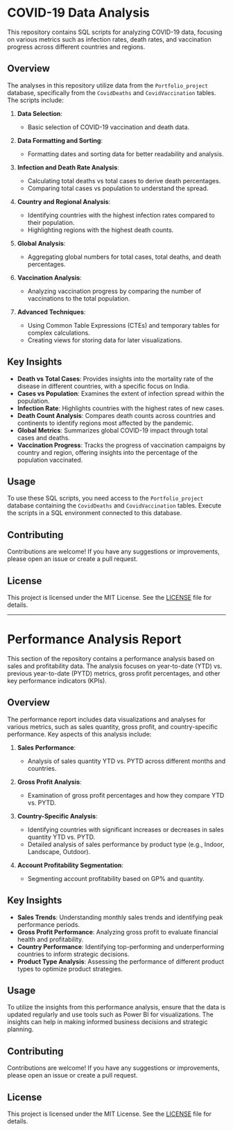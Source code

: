 # COVID-19 Data Analysis

This repository contains SQL scripts for analyzing COVID-19 data, focusing on various metrics such as infection rates, death rates, and vaccination progress across different countries and regions.

## Overview

The analyses in this repository utilize data from the `Portfolio_project` database, specifically from the `CovidDeaths` and `CovidVaccination` tables. The scripts include:

1. **Data Selection**:
    - Basic selection of COVID-19 vaccination and death data.

2. **Data Formatting and Sorting**:
    - Formatting dates and sorting data for better readability and analysis.

3. **Infection and Death Rate Analysis**:
    - Calculating total deaths vs total cases to derive death percentages.
    - Comparing total cases vs population to understand the spread.

4. **Country and Regional Analysis**:
    - Identifying countries with the highest infection rates compared to their population.
    - Highlighting regions with the highest death counts.

5. **Global Analysis**:
    - Aggregating global numbers for total cases, total deaths, and death percentages.

6. **Vaccination Analysis**:
    - Analyzing vaccination progress by comparing the number of vaccinations to the total population.

7. **Advanced Techniques**:
    - Using Common Table Expressions (CTEs) and temporary tables for complex calculations.
    - Creating views for storing data for later visualizations.

## Key Insights

- **Death vs Total Cases**: Provides insights into the mortality rate of the disease in different countries, with a specific focus on India.
- **Cases vs Population**: Examines the extent of infection spread within the population.
- **Infection Rate**: Highlights countries with the highest rates of new cases.
- **Death Count Analysis**: Compares death counts across countries and continents to identify regions most affected by the pandemic.
- **Global Metrics**: Summarizes global COVID-19 impact through total cases and deaths.
- **Vaccination Progress**: Tracks the progress of vaccination campaigns by country and region, offering insights into the percentage of the population vaccinated.

## Usage

To use these SQL scripts, you need access to the `Portfolio_project` database containing the `CovidDeaths` and `CovidVaccination` tables. Execute the scripts in a SQL environment connected to this database.

## Contributing

Contributions are welcome! If you have any suggestions or improvements, please open an issue or create a pull request.

## License

This project is licensed under the MIT License. See the [LICENSE](LICENSE) file for details.

---

# Performance Analysis Report

This section of the repository contains a performance analysis based on sales and profitability data. The analysis focuses on year-to-date (YTD) vs. previous year-to-date (PYTD) metrics, gross profit percentages, and other key performance indicators (KPIs).

## Overview

The performance report includes data visualizations and analyses for various metrics, such as sales quantity, gross profit, and country-specific performance. Key aspects of this analysis include:

1. **Sales Performance**:
    - Analysis of sales quantity YTD vs. PYTD across different months and countries.

2. **Gross Profit Analysis**:
    - Examination of gross profit percentages and how they compare YTD vs. PYTD.

3. **Country-Specific Analysis**:
    - Identifying countries with significant increases or decreases in sales quantity YTD vs. PYTD.
    - Detailed analysis of sales performance by product type (e.g., Indoor, Landscape, Outdoor).

4. **Account Profitability Segmentation**:
    - Segmenting account profitability based on GP% and quantity.

## Key Insights

- **Sales Trends**: Understanding monthly sales trends and identifying peak performance periods.
- **Gross Profit Performance**: Analyzing gross profit to evaluate financial health and profitability.
- **Country Performance**: Identifying top-performing and underperforming countries to inform strategic decisions.
- **Product Type Analysis**: Assessing the performance of different product types to optimize product strategies.

## Usage

To utilize the insights from this performance analysis, ensure that the data is updated regularly and use tools such as Power BI for visualizations. The insights can help in making informed business decisions and strategic planning.

## Contributing

Contributions are welcome! If you have any suggestions or improvements, please open an issue or create a pull request.

## License

This project is licensed under the MIT License. See the [LICENSE](LICENSE) file for details.
